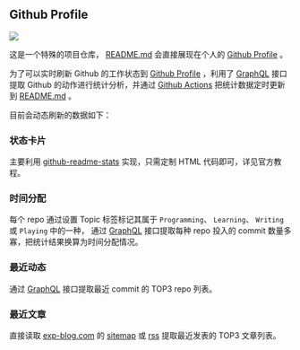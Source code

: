## Github Profile

![](https://img.shields.io/badge/Python-3.8%2B-brightgreen.svg) 

这是一个特殊的项目仓库， [README.md](README.md) 会直接展现在个人的 [Github Profile](https://github.com/lyy289065406) 。

为了可以实时刷新 Github 的工作状态到 [Github Profile](https://github.com/lyy289065406) ，利用了 [GraphQL](https://developer.github.com/v4/) 接口提取 Github 的动作进行统计分析，并通过 [Github Actions](.github/workflows/autorun.yml) 把统计数据定时更新到 [README.md](README.md) 。

目前会动态刷新的数据如下：


### 状态卡片

主要利用 [github-readme-stats](https://github.com/anuraghazra/github-readme-stats) 实现，只需定制 HTML 代码即可，详见官方教程。


### 时间分配

每个 repo 通过设置 Topic 标签标记其属于 `Programming`、 `Learning`、 `Writing` 或 `Playing` 中的一种， 通过 [GraphQL](https://developer.github.com/v4/) 接口提取每种 repo 投入的 commit 数量多寡，把统计结果换算为时间分配情况。


### 最近动态

通过 [GraphQL](https://developer.github.com/v4/) 接口提取最近 commit 的 TOP3 repo 列表。


### 最近文章

直接读取 [exp-blog.com](https://exp-blog.com) 的 [sitemap](https://exp-blog.com/sitemap.xml) 或 [rss](https://exp-blog.com/rss.xml) 提取最近发表的 TOP3 文章列表。
